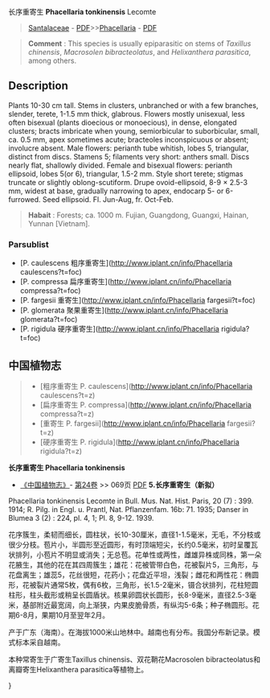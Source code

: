 长序重寄生 **Phacellaria tonkinensis** Lecomte

> [Santalaceae](http://www.iplant.cn/info/Santalaceae?t=foc) - [PDF](http://www.iplant.cn/foc/pdf/Santalaceae.pdf)>>[Phacellaria](http://www.iplant.cn/info/Phacellaria?t=foc) - [PDF](http://www.iplant.cn/foc/pdf/Phacellaria.pdf)


> **Comment** : 
> This species is usually epiparasitic on stems of *Taxillus* *chinensis*, *Macrosolen* *bibracteolatus*, and *Helixanthera* *parasitica*, among others.

## Description

Plants 10-30 cm tall. Stems in clusters, unbranched or with a few branches, slender, terete, 1-1.5 mm thick, glabrous. Flowers mostly unisexual, less often bisexual (plants dioecious or monoecious), in dense, elongated clusters; bracts imbricate when young, semiorbicular to suborbicular, small, ca. 0.5 mm, apex sometimes acute; bracteoles inconspicuous or absent; involucre absent. Male flowers: perianth tube whitish, lobes 5, triangular, distinct from discs. Stamens 5; filaments very short: anthers small. Discs nearly flat, shallowly divided. Female and bisexual flowers: perianth ellipsoid, lobes 5(or 6), triangular, 1.5-2 mm. Style short terete; stigmas truncate or slightly oblong-scutiform. Drupe ovoid-ellipsoid, 8-9 × 2.5-3 mm, widest at base, gradually narrowing to apex, endocarp 5- or 6-furrowed. Seed ellipsoid. Fl. Jun-Aug, fr. Oct-Feb.


> **Habait** : 
> Forests; ca. 1000 m. Fujian, Guangdong, Guangxi, Hainan, Yunnan [Vietnam].



### Parsublist

* [P.  caulescens  粗序重寄生](http://www.iplant.cn/info/Phacellaria caulescens?t=foc)
* [P.  compressa  扁序重寄生](http://www.iplant.cn/info/Phacellaria compressa?t=foc)
* [P.  fargesii  重寄生](http://www.iplant.cn/info/Phacellaria fargesii?t=foc)
* [P.  glomerata  聚果重寄生](http://www.iplant.cn/info/Phacellaria glomerata?t=foc)
* [P.  rigidula  硬序重寄生](http://www.iplant.cn/info/Phacellaria rigidula?t=foc)


## 中国植物志

> * [粗序重寄生  P.  caulescens](http://www.iplant.cn/info/Phacellaria caulescens?t=z)
> * [扁序重寄生  P.  compressa](http://www.iplant.cn/info/Phacellaria compressa?t=z)
> * [重寄生  P.  fargesii](http://www.iplant.cn/info/Phacellaria fargesii?t=z)
> * [硬序重寄生  P.  rigidula](http://www.iplant.cn/info/Phacellaria rigidula?t=z)


**长序重寄生 Phacellaria tonkinensis**

* [《中国植物志》](http://www.iplant.cn/frps)- [第24卷](http://www.iplant.cn/frps/vol/24) >> 069页 [PDF](http://www.iplant.cn/frps/pdf/24/069a.pdf)
**5.长序重寄生（新拟）**

Phacellaria tonkinensis Lecomte in Bull. Mus. Nat. Hist. Paris, 20 (7) : 399. 1914; R. Pilg. in Engl. u. Prantl, Nat. Pflanzenfam. 16b: 71. 1935; Danser in Blumea 3 (2) : 224, pl. 4, 1; Pl. 8, 9-12. 1939.

花序簇生，柔韧而细长，圆柱状，长10-30厘米，直径1-1.5毫米，无毛，不分枝或很少分枝。苞片小，半圆形至近圆形，有时顶端短尖，长约0.5毫米，初时呈覆瓦状排列，小苞片不明显或消失；无总苞。花单性或两性，雌雄异株或同株，第一朵花腋生，其他的花在其四周簇生；雄花：花被管带白色，花被裂片5，三角形，与花盘离生；雄蕊5，花丝很短，花药小；花盘近平坦，浅裂；雌花和两性花：椭圆形，花被裂片通常5枚，偶有6枚，三角形，长1.5-2毫米，镊合状排列，花柱短圆柱形，柱头截形或稍呈长圆盾状。核果卵圆状长圆形，长8-9毫米，直径2.5-3毫米，基部附近最宽阔，向上渐狭，内果皮脆骨质，有纵沟5-6条；种子椭圆形。花期6-8月，果期10月至翌年2月。

产于广东（海南）。在海拔1000米山地林中。越南也有分布。我国分布新记录。模式标本采自越南。

本种常寄生于广寄生Taxillus chinensis、双花鞘花Macrosolen bibracteolatus和离瓣寄生Helixanthera parasitica等植物上。



}